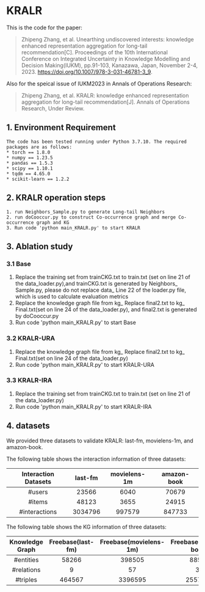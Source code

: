 # KRALR

This is the code for the paper:
>Zhipeng Zhang, et al. Unearthing undiscovered interests: knowledge enhanced representation aggregation for long-tail recommendation[C]. Proceedings of the 10th International Conference on Integrated Uncertainty in Knowledge Modelling and Decision Making(IUKM), pp.91-103, Kanazawa, Japan, November 2-4, 2023. https://doi.org/10.1007/978-3-031-46781-3_9.
>
Also for the speical issue of IUKM2023 in Annals of Operations Research:
>Zhipeng Zhang, et al. KRALR: knowledge enhanced representation aggregation for long-tail recommendation[J]. Annals of Operations Research, Under Review.


## 1. Environment Requirement
```
The code has been tested running under Python 3.7.10. The required packages are as follows:
* torch == 1.8.0
* numpy == 1.23.5
* pandas == 1.5.3
* scipy == 1.10.1
* tqdm == 4.65.0
* scikit-learn == 1.2.2
```

## 2. KRALR operation steps
```
1. run Neighbors_Sample.py to generate Long-tail Neighbors
2. run doCooccur.py to construct Co-occurrence graph and merge Co-occurrence graph and KG
3. Run code 'python main_KRALR.py' to start KRALR
```

## 3. Ablation study
### 3.1 Base
1. Replace the training set from trainCKG.txt to train.txt (set on line 21 of the data_loader.py),and trainCKG.txt is generated by Neighbors_ Sample.py, please do not replace data_ Line 22 of the loader.py file, which is used to calculate evaluation metrics
2. Replace the knowledge graph file from kg_ Replace final2.txt to kg_ Final.txt(set on line 24 of the data_loader.py), and final2.txt is generated by doCooccur.py
3. Run code 'python main_KRALR.py' to start Base

### 3.2 KRALR-URA
1. Replace the knowledge graph file from kg_ Replace final2.txt to kg_ Final.txt(set on line 24 of the data_loader.py)
2. Run code 'python main_KRALR.py' to start KRALR-URA

### 3.3 KRALR-IRA
1. Replace the training set from trainCKG.txt to train.txt (set on line 21 of the data_loader.py)
2. Run code 'python main_KRALR.py' to start KRALR-IRA

## 4. datasets
We provided three datasets to validate KRALR: last-fm, movielens-1m, and amazon-book. 

The following table shows the interaction information of three datasets:

|  Interaction Datasets   |    last-fm     |  movielens-1m  | amazon-book|
|  :---------------:   |:--------------:|:-------:|:-------:|
|       #users        |     23566      |  6040   |  70679  |
|       #items        |     48123      |  3655   |  24915  |
|    #interactions    |    3034796     | 997579  |  847733 |

The following table shows the KG information of three datasets:

| Knowledge Graph |   Freebase(last-fm)   |  Freebase(movielens-1m)  | Freebase(amazon-book)  | 
|:---------------:|          :-----------:         |     :-------:     |:-------:     |
|   #entities    |              58266            |       398505      |  88572  |
|   #relations   |                 9              |         57        |  39   |
|    #triples    |              464567            |       3396595     |  2557746 |



